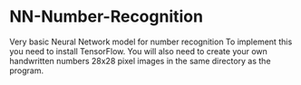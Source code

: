# NN-Number-Recognition
Very basic Neural Network model for number recognition
To implement this you need to install TensorFlow. You will also need to create your own handwritten numbers 28x28 pixel images in the same directory as the program.
